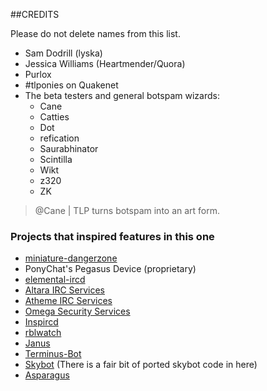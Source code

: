##CREDITS

Please do not delete names from this list.

 - Sam Dodrill (lyska)
 - Jessica Williams (Heartmender/Quora)
 - Purlox
 - \#tlponies on Quakenet
  - The beta testers and general botspam wizards:
    - Cane
    - Catties
    - Dot
    - refication
    - Saurabhinator
    - Scintilla
    - Wikt
    - z320
    - ZK

> @Cane | TLP turns botspam into an art form.

### Projects that inspired features in this one

 - [miniature-dangerzone](https://github.com/AlphaChat/miniature-dangerzone)
 - PonyChat's Pegasus Device (proprietary)
 - [elemental-ircd](https://github.com/PonyChat/elemental-ircd)
 - [Altara IRC Services](https://github.com/jhfi/altara)
 - [Atheme IRC Services](http://atheme.org)
 - [Omega Security Services](https://github.com/omegaservices/omega-services)
 - [Inspircd](http://github.com/inspircd/inspircd)
 - [rblwatch](https://github.com/polera/rblwatch)
 - [Janus](https://github.com/Trixarian/janus)
 - [Terminus-Bot](https://github.com/Terminus-Project/Terminus-Bot)
 - [Skybot](https://github.com/rmmh/skybot)
   (There is a fair bit of ported skybot code in here)
 - [Asparagus](http://github.com/lyska/asparagus)

